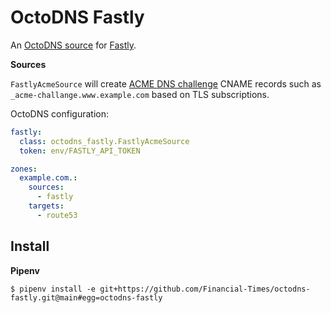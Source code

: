 # OctoDNS Fastly

An [OctoDNS source](https://github.com/octodns/octodns#dynamic-sources) for [Fastly](https://www.fastly.com).

**Sources**

`FastlyAcmeSource` will create [ACME DNS challenge](https://docs.fastly.com/en/guides/serving-https-traffic-using-fastly-managed-certificates#verifying-domain-ownership) CNAME records such as `_acme-challange.www.example.com` based on TLS subscriptions.

OctoDNS configuration:

```yml
fastly:
  class: octodns_fastly.FastlyAcmeSource
  token: env/FASTLY_API_TOKEN

zones:
  example.com.:
    sources:
      - fastly
    targets:
      - route53
```

## Install

**Pipenv**

```console
$ pipenv install -e git+https://github.com/Financial-Times/octodns-fastly.git@main#egg=octodns-fastly
```
